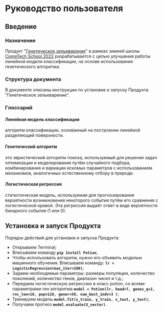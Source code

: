 # Руководство пользователя

## Введение

### Назначение

Продукт "[Генетическое зельеварение](https://github.com/comptech-winter-school/genetic-potioncraft)" в рамках зимней школы [CompTech School 2022](https://comptechschool.com/2022/projects/genetic_algorithm) разрабатывается с целью улучшения работы линейной модели классификации, на основе использования генетического алгоритма.

### Структура документа

В документе описаны инструкции по установке и запуску Продукта "Генетическое зельеварение".

### Глоссарий

#### Линейная модель классификации
алгоритм классификации, основанный на построении линейной разделяющей поверхности. 
#### Генетический алгоритм
это эвристический алгоритм поиска, используемый для решения задач оптимизации и моделирования путём случайного подбора, комбинирования и вариации искомых параметров с использованием механизмов, аналогичных естественному отбору в природе.
#### Логистическая регрессия
статистическая модель, используемая для прогнозирования вероятности возникновения некоторого события путём его сравнения с логистической кривой. Эта регрессия выдаёт ответ в виде вероятности бинарного события (1 или 0).

## Установка и запуск Продукта

Порядок действий для установки и запуска Продукта:
* Открываем Terminal;
* Вписываем команду **`pip Install Potion`**;
* Чтобы использовать алгоритм, нужно его объявить моделью машинного обучения. Вписываем команду: 
**`lr = LogisticRegression(max_iter=200)`**;
* Задаем необходимые параметры: размеры популяции, количество поколений, количество генов, диапазон чисел и т.д.;
* Передаем логистическую регрессию в класс potion, со всеми параметрами ген алгоритма 
**`model = Potion(lr, head=7, genes_q=2, rnc_len=10, pop=120, gener=50, num_best_indv=3 )`**;
* Тренируем модель **`model.fit(x_train, y_train, x_test, y_test)`**;
* Получаем прогноз **`model.evaluate(X_vector)`**.

